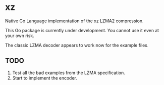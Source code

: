 # xz

Native Go Language implementation of the xz LZMA2 compression.

This Go package is currently under development. You cannot use it even at your
own risk.

The classic LZMA decoder appears to work now for the example files.

## TODO

1. Test all the bad examples from the LZMA specification.
2. Start to implement the encoder.
